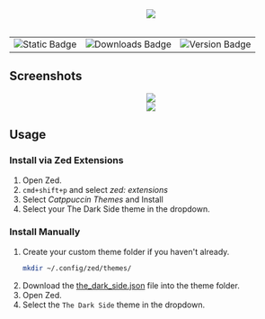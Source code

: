<div align="center"><img src="https://i.ibb.co/xfmZVX4/cold-smooth-tasty.jpg"/></div>


<br>
<div align="center">


<!-- BADGES_PLACEHOLDER_START -->
<table style="border: none;"><tr style="border: none;">
<td style="border: none;"><img src="https://img.shields.io/badge/Zed-8A2BE2?style=for-the-badge&label=Build%20For&color=e5c07b&labelColor=363a4f" alt="Static Badge"></td>

<!-- DOWNLOADS_BADGE_START -->
<td style="border: none;"><img src="https://img.shields.io/badge/downloads-2358-df881d?style=for-the-badge&label=Downloads&labelColor=363a4f&color=df881d" alt="Downloads Badge"></td>
<!-- DOWNLOADS_BADGE_END -->

<!-- VERSION_BADGE_START -->
<td style="border: none;"><img src="https://img.shields.io/badge/version-0.2.3-8A2BE2?style=for-the-badge&label=Version&labelColor=363a4f&color=9a77cf" alt="Version Badge"></td>
<!-- VERSION_BADGE_END -->
</tr></table>
<!-- BADGES_PLACEHOLDER_END -->


</div>

## Screenshots

<div align="center"><img src="https://i.ibb.co/ZmLbxsP/Screenshot-2024-02-25-at-11-28-52-AM.png"/></div>


<div align="center"><img src="https://i.ibb.co/f2SLdm4/Screenshot-2024-02-25-at-11-29-53-AM.png"/></div>


## Usage

### Install via Zed Extensions

1. Open Zed.
2. `cmd+shift+p` and select _zed: extensions_
3. Select _Catppuccin Themes_ and Install
4. Select your The Dark Side theme in the dropdown.

### Install Manually

1. Create your custom theme folder if you haven't already.
   ```bash
   mkdir ~/.config/zed/themes/
   ```
2. Download the [the_dark_side.json](./themes/the_dark_side.json) file into the theme folder.
3. Open Zed.
4. Select the `The Dark Side` theme in the dropdown.

